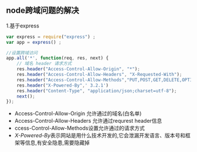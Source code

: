 ## node跨域问题的解决

1.基于express

```js
var express = require("express") ;
var app = express() ;

//设置跨域访问
app.all('*', function(req, res, next) {
    // 域名 header 请求方式 
    res.header("Access-Control-Allow-Origin", "*");
    res.header("Access-Control-Allow-Headers", "X-Requested-With");
    res.header("Access-Control-Allow-Methods","PUT,POST,GET,DELETE,OPTIONS");
    res.header("X-Powered-By",' 3.2.1')
    res.header("Content-Type", "application/json;charset=utf-8");
    next();
});
```

- Access-Control-Allow-Origin 允许通过的域名(白名单)
- Access-Control-Allow-Headers 允许通过requrest header信息
- ccess-Control-Allow-Methods设置允许通过的请求方式
- *X-Powered-By*表示网站是用什么技术开发的,它会泄漏开发语言、版本号和框架等信息,有安全隐患,需要隐藏掉
